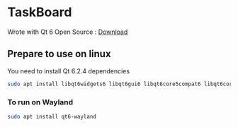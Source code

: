 # TaskBoard

Wrote with Qt 6 Open Source : [Download](https://www.qt.io/download-open-source)

## Prepare to use on linux
You need to install Qt 6.2.4 dependencies

```sh
sudo apt install libqt6widgets6 libqt6gui6 libqt6core5compat6 libqt6core5compat6 libqt6core6 libqt6dbus6
```
### To run on Wayland

```sh
sudo apt install qt6-wayland
```
